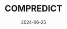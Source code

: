 ---  
layout: startup_page  
title: "COMPREDICT"  
id: "compredict.ai"  
permalink: "/compredictcompredict.ai06252024/"  
website: "https://compredict.ai/"  
funding_round: "Series B"  
funding_amount: "$15M"  
investors: "Woven Capital, Shift4Good"  
about: "COMPREDICT develops AI-powered virtual sensors for software-defined vehicles, replacing the need for extra hardware. Their software uses existing vehicle signals to create insights for predictive maintenance, driver coaching, and car health certificates, ultimately improving vehicle design and the driver experience. This approach offers significant value to automakers and consumers by reducing costs and unlocking revenue-generating digital services."  
markets: "Automotive, AI, Software"  
hq: "Darmstadt, Hesse, Germany"  
founded_year: "2016"  
linkedin: "https://www.linkedin.com/company/compredict/"  
twitter: ""  
instagram: ""  
facebook: ""  
crunchbase: "https://www.crunchbase.com/organization/compredict"  
pitchbook: ""  

date_display: "25-Jun-2024"  
date: "2024-06-25"

# SEO Optimization  
meta_title: "COMPREDICT - Series B Funding ($15M)"  
meta_description: "COMPREDICT, COMPREDICT develops AI-powered virtual sensors for software-defined vehicles, replacing the need for extra hardware. Their software uses existing vehi..."  
meta_keywords: "COMPREDICT, Automotive, AI, Software, Series B funding"  
canonical_url: "https://startup.projectstartups.com/compredictcompredict.ai06252024/"  
---